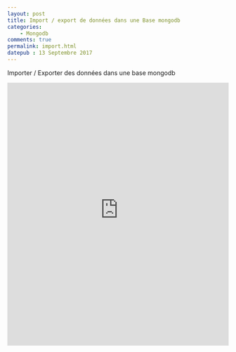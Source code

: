 ```yaml
---
layout: post
title: Import / export de données dans une Base mongodb
categories:
    - Mongodb
comments: true
permalink: import.html
datepub : 13 Septembre 2017
---
```



Importer / Exporter des données dans une base mongodb

<iframe style="width: 100%; height: 600px;" src="https://www.youtube-nocookie.com/embed/LflRYX_y22c?controls=0&amp;showinfo=0" frameborder="0" allowfullscreen></iframe>